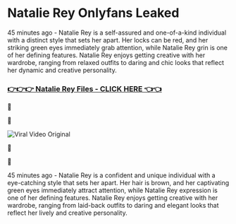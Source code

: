 # Natalie Rey Onlyfans Leaked

<p>45 minutes ago - Natalie Rey is a self-assured and one-of-a-kind individual with a distinct style that sets her apart. Her locks can be red, and her striking green eyes immediately grab attention, while Natalie Rey grin is one of her defining features. Natalie Rey enjoys getting creative with her wardrobe, ranging from relaxed outfits to daring and chic looks that reflect her dynamic and creative personality.</p><p>
<h3><a href="https://fansleaks.com-getfree.pro/natalie-rey" rel="nofollow">👉👉👉 Natalie Rey Files - CLICK HERE 👈👈</a></h3>
<p>🔻</p>
<p>🔻</p> <p>
<a href="https://fansleaks.com-getfree.pro/natalie-rey" rel="nofollow"><img src="https://i.imgur.com/0ZbtXZ5.gif" alt="Viral Video Original" style="max-width: 100%; display: inline-block;" data-target="animated-image.originalImage"></a>
<p>🔻</p>
<p>🔻</p> <p>45 minutes ago - Natalie Rey is a confident and unique individual with a eye-catching style that sets her apart. Her hair is brown, and her captivating green eyes immediately attract attention, while Natalie Rey expression is one of her defining features. Natalie Rey enjoys getting creative with her wardrobe, ranging from laid-back outfits to daring and elegant looks that reflect her lively and creative personality.</p>